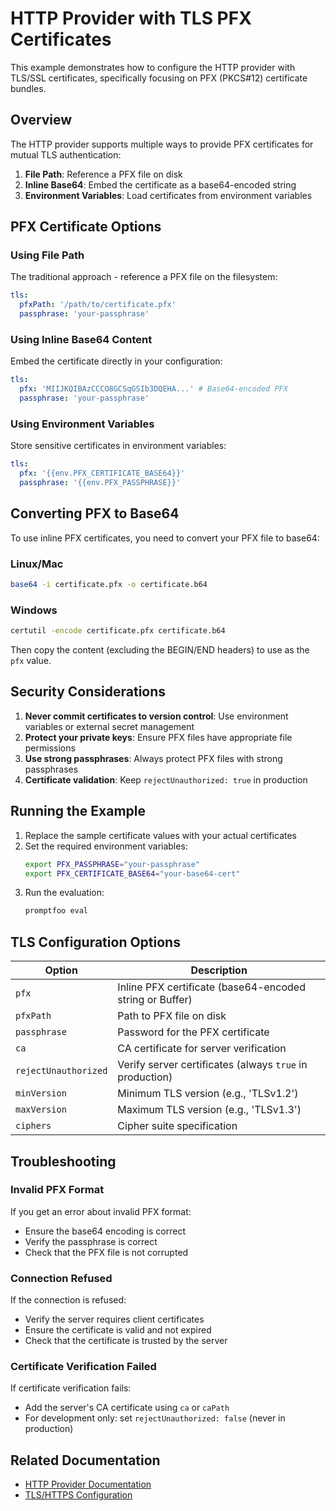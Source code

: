 # HTTP Provider with TLS PFX Certificates

This example demonstrates how to configure the HTTP provider with TLS/SSL certificates, specifically focusing on PFX (PKCS#12) certificate bundles.

## Overview

The HTTP provider supports multiple ways to provide PFX certificates for mutual TLS authentication:

1. **File Path**: Reference a PFX file on disk
2. **Inline Base64**: Embed the certificate as a base64-encoded string
3. **Environment Variables**: Load certificates from environment variables

## PFX Certificate Options

### Using File Path

The traditional approach - reference a PFX file on the filesystem:

```yaml
tls:
  pfxPath: '/path/to/certificate.pfx'
  passphrase: 'your-passphrase'
```

### Using Inline Base64 Content

Embed the certificate directly in your configuration:

```yaml
tls:
  pfx: 'MIIJKQIBAzCCCO8GCSqGSIb3DQEHA...' # Base64-encoded PFX
  passphrase: 'your-passphrase'
```

### Using Environment Variables

Store sensitive certificates in environment variables:

```yaml
tls:
  pfx: '{{env.PFX_CERTIFICATE_BASE64}}'
  passphrase: '{{env.PFX_PASSPHRASE}}'
```

## Converting PFX to Base64

To use inline PFX certificates, you need to convert your PFX file to base64:

### Linux/Mac

```bash
base64 -i certificate.pfx -o certificate.b64
```

### Windows

```cmd
certutil -encode certificate.pfx certificate.b64
```

Then copy the content (excluding the BEGIN/END headers) to use as the `pfx` value.

## Security Considerations

1. **Never commit certificates to version control**: Use environment variables or external secret management
2. **Protect your private keys**: Ensure PFX files have appropriate file permissions
3. **Use strong passphrases**: Always protect PFX files with strong passphrases
4. **Certificate validation**: Keep `rejectUnauthorized: true` in production

## Running the Example

1. Replace the sample certificate values with your actual certificates
2. Set the required environment variables:
   ```bash
   export PFX_PASSPHRASE="your-passphrase"
   export PFX_CERTIFICATE_BASE64="your-base64-cert"
   ```
3. Run the evaluation:
   ```bash
   promptfoo eval
   ```

## TLS Configuration Options

| Option               | Description                                              |
| -------------------- | -------------------------------------------------------- |
| `pfx`                | Inline PFX certificate (base64-encoded string or Buffer) |
| `pfxPath`            | Path to PFX file on disk                                 |
| `passphrase`         | Password for the PFX certificate                         |
| `ca`                 | CA certificate for server verification                   |
| `rejectUnauthorized` | Verify server certificates (always `true` in production) |
| `minVersion`         | Minimum TLS version (e.g., 'TLSv1.2')                    |
| `maxVersion`         | Maximum TLS version (e.g., 'TLSv1.3')                    |
| `ciphers`            | Cipher suite specification                               |

## Troubleshooting

### Invalid PFX Format

If you get an error about invalid PFX format:

- Ensure the base64 encoding is correct
- Verify the passphrase is correct
- Check that the PFX file is not corrupted

### Connection Refused

If the connection is refused:

- Verify the server requires client certificates
- Ensure the certificate is valid and not expired
- Check that the certificate is trusted by the server

### Certificate Verification Failed

If certificate verification fails:

- Add the server's CA certificate using `ca` or `caPath`
- For development only: set `rejectUnauthorized: false` (never in production)

## Related Documentation

- [HTTP Provider Documentation](https://promptfoo.com/docs/providers/http)
- [TLS/HTTPS Configuration](https://promptfoo.com/docs/providers/http#tlshttps-configuration)
